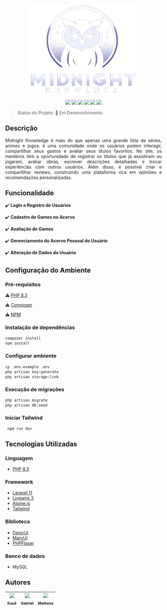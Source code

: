 <div align="center">
<img src="/public/images/layouts/Logo2.png" width="350" alt="Laravel Logo">
</div>

<p align="center">
    <img src="https://img.shields.io/badge/php-%23777BB4.svg?style=flat-square&logo=php&logoColor=white"/>
    <img src="https://img.shields.io/badge/laravel-%23FF2D20.svg?style=flat-square&logo=laravel&logoColor=white"/>
    <img src="https://img.shields.io/badge/livewire-%234e56a6.svg?style=flat-square&logo=livewire&logoColor=white"/>
    <img src="https://img.shields.io/badge/mysql-4479A1.svg?style=flat-square&logo=mysql&logoColor=white"/>
    <img src="https://img.shields.io/badge/tailwindcss-%2338B2AC.svg?style=flat-square&logo=tailwind-css&logoColor=white"/>
    <img src="https://img.shields.io/badge/daisyui-5A0EF8?style=flat-square&logo=daisyui&logoColor=white"/>
</p>

> Status do Projeto: :construction: Em Desenvolvimento

## Descrição
<p align="justify">
Midnight Knowledge é mais do que apenas uma grande lista de séries, animes e jogos: é uma comunidade onde os usuários podem interagir, compartilhar seus gostos e avaliar seus títulos favoritos. No site, os membros têm a oportunidade de registrar os títulos que já assistiram ou jogaram, avaliar obras, escrever descrições detalhadas e trocar experiências com outros usuários. Além disso, é possível criar e compartilhar reviews, construindo uma plataforma rica em opiniões e recomendações personalizadas.
</p>

## Funcionalidade

:heavy_check_mark: **Login e Registro de Usuários**

:heavy_check_mark: **Cadastro de Games no Acervo**

:heavy_check_mark: **Avaliação de Games**

:heavy_check_mark: **Gerenciamento do Acervo Pessoal do Usuário**

:heavy_check_mark: **Alteração de Dados do Usuário**

## Configuração do Ambiente

### Pré-requisitos
:warning: [PHP 8.3](https://www.php.net/downloads.php)

:warning: [Composer](https://getcomposer.org/download/)

:warning: [NPM](https://docs.npmjs.com/downloading-and-installing-node-js-and-npm)

### Instalação de dependências

  ```shell
  composer install
  npm install
  ```

### Configurar ambiente

  ```shell
  cp .env.example .env
  php artisan key:generate
  php artisan storage:link
  ```

### Execução de migrações

  ```shell
  php artisan migrate
  php artisan db:seed
  ```

### Iniciar Tailwind

  ```shell
   npm run dev
  ```
## Tecnologias Utilizadas

### Linguagem
- [PHP 8.3](https://www.php.net/docs.php)

### Framework
- [Laravel 11](https://laravel.com/docs/11.x)
- [Livewire 3](https://livewire.laravel.com/docs/quickstart)
- [Alpine.js](https://alpinejs.dev)
- [Tailwind](https://v3.tailwindcss.com/docs/installation)

### Biblioteca
- [DaisyUi](https://daisyui.com)
- [MaryUi](https://mary-ui.com)
- [PHPFlaser](https://php-flasher.io)

### Banco de dados
- MySQL


## Autores

| [<img src="https://avatars.githubusercontent.com/u/90930907?v=4" width=115><br><sub>Kauê</sub>](https://github.com/kaue-f) |  [<img src="https://avatars.githubusercontent.com/u/140673462?v=4" width=115><br><sub>Gabriel</sub>](https://github.com/GabrielGabuu) |  [<img src="https://avatars.githubusercontent.com/u/137964574?v=4" width=115><br><sub>Matheus</sub>](https://github.com/MatheusOliveira3633) |
| :---: | :---: | :---: 
